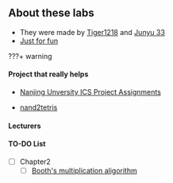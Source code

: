 ## About these labs

- They were made by [Tiger1218](https://github.com/Tiger1218/) and [Junyu 33](https://www.junyu33.me/)
- [Just for fun](https://archive.org/details/justforfun00linu)

???+ warning

#### Project that really helps

- [Nanjing Unversity ICS Project Assignments](https://nju-projectn.github.io/ics-pa-gitbook/)

- [nand2tetris](https://www.nand2tetris.org/)

#### Lecturers


#### TO-DO List

- [ ] Chapter2
    - [ ] [Booth's multiplication aligorithm](https://en.wikipedia.org/wiki/Booth%27s_multiplication_algorithm)

